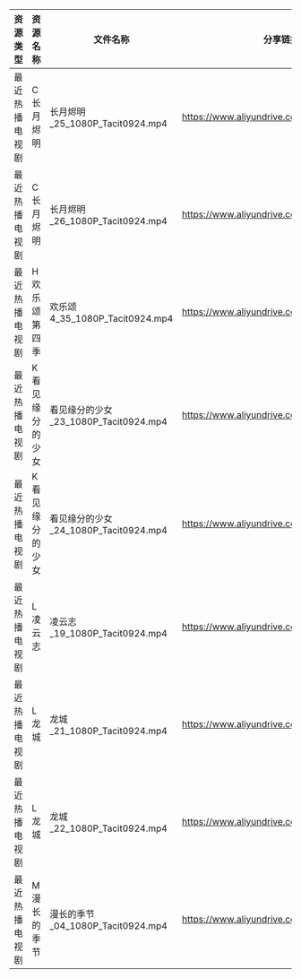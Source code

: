 | 资源类型    | 资源名称     | 文件名称                           | 分享链接                                      | 更新时间       |
| ------- | -------- | ------------------------------ | ----------------------------------------- | ---------- |
| 最近热播电视剧 | C长月烬明    | 长月烬明_25_1080P_Tacit0924.mp4    | https://www.aliyundrive.com/s/1aPZhaihm4B | 2023-04-24 |
| 最近热播电视剧 | C长月烬明    | 长月烬明_26_1080P_Tacit0924.mp4    | https://www.aliyundrive.com/s/1aPZhaihm4B | 2023-04-24 |
| 最近热播电视剧 | H欢乐颂第四季  | 欢乐颂4_35_1080P_Tacit0924.mp4    | https://www.aliyundrive.com/s/DCKNkysU4Cf | 2023-04-24 |
| 最近热播电视剧 | K看见缘分的少女 | 看见缘分的少女_23_1080P_Tacit0924.mp4 | https://www.aliyundrive.com/s/aWtbTuZ5z3D | 2023-04-24 |
| 最近热播电视剧 | K看见缘分的少女 | 看见缘分的少女_24_1080P_Tacit0924.mp4 | https://www.aliyundrive.com/s/aWtbTuZ5z3D | 2023-04-24 |
| 最近热播电视剧 | L凌云志     | 凌云志_19_1080P_Tacit0924.mp4     | https://www.aliyundrive.com/s/FEVCQhpEYaC | 2023-04-24 |
| 最近热播电视剧 | L龙城      | 龙城_21_1080P_Tacit0924.mp4      | https://www.aliyundrive.com/s/ZbA8hwP5L1m | 2023-04-24 |
| 最近热播电视剧 | L龙城      | 龙城_22_1080P_Tacit0924.mp4      | https://www.aliyundrive.com/s/ZbA8hwP5L1m | 2023-04-24 |
| 最近热播电视剧 | M漫长的季节   | 漫长的季节_04_1080P_Tacit0924.mp4   | https://www.aliyundrive.com/s/7tqbpDDRNh1 | 2023-04-24 |
